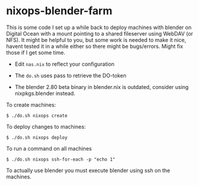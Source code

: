 # nixops-blender-farm

This is some code I set up a while back to deploy machines with blender on
Digital Ocean with a mount pointing to a shared fileserver using WebDAV (or
NFS). It might be helpful to you, but some work is needed to make it nice,
havent tested it in a while either so there might be bugs/errors. Might fix
those if I get some time.

* Edit `nas.nix` to reflect your configuration

* The `do.sh` uses pass to retrieve the DO-token

* The blender 2.80 beta binary in blender.nix is outdated, consider using
  nixpkgs.blender instead.

To create machines:

```$ ./do.sh nixops create```

To deploy changes to machines:

```$ ./do.sh nixops deploy```

To run a command on all machines

```$ ./do.sh nixops ssh-for-each -p "echo 1"```

To actually use blender you must execute blender using ssh on the machines.
